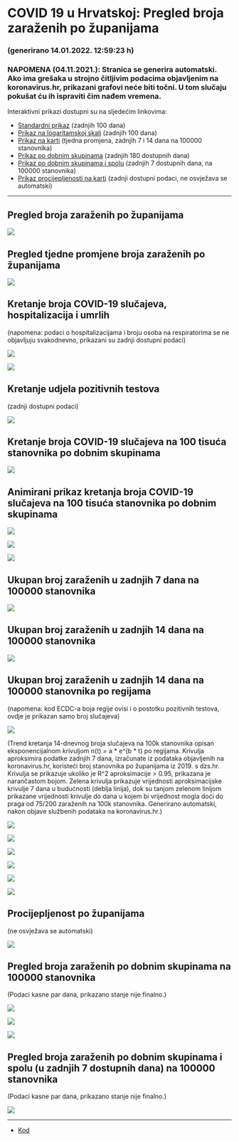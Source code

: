 # COVID 19 u Hrvatskoj: Pregled broja zaraženih po županijama

### (generirano 14.01.2022. 12:59:23 h)

### NAPOMENA (04.11.2021.): Stranica se generira automatski. Ako ima grešaka u strojno čitljivim podacima objavljenim na koronavirus.hr, prikazani grafovi neće biti točni. U tom slučaju pokušat ću ih ispraviti čim nađem vremena.

Interaktivni prikazi dostupni su na sljedećim linkovima:

- [Standardni prikaz](html/index.html) (zadnjih 100 dana)
- [Prikaz na logaritamskoj skali](html/index_log.html) (zadnjih 100 dana)
- [Prikaz na karti](html/index_map.html) (tjedna promjena, zadnjih 7 i 14 dana na 100000 stanovnika)
- [Prikaz po dobnim skupinama](html/index_per_age.html) (zadnjih 180 dostupnih dana)
- [Prikaz po dobnim skupinama i spolu](html/index_pyramid.html) (zadnjih 7 dostupnih dana, na 100000 stanovnika)
- [Prikaz procijepljenosti na karti](html/index_vaccination.html) (zadnji dostupni podaci, ne osvježava se automatski)

-----

## Pregled broja zaraženih po županijama

![](img/2022_01_13_line_plots.png)

## Pregled tjedne promjene broja zaraženih po županijama

![](img/2022_01_13_map.png)

## Kretanje broja COVID-19 slučajeva, hospitalizacija i umrlih

(napomena: podaci o hospitalizacijama i broju osoba na respiratorima se ne objavljuju svakodnevno, prikazani su zadnji dostupni podaci)

![](img/2022_01_13_cases_hospitalisations_deaths.png)

![](img/2022_01_13_cases_hospitalisations_deaths_log.png)

## Kretanje udjela pozitivnih testova

(zadnji dostupni podaci)

![](img/2022_01_13_percentage_positive_tests.png)

## Kretanje broja COVID-19 slučajeva na 100 tisuća stanovnika po dobnim skupinama

![](img/2022_01_13_cases_per_age_group_lines.png)

## Animirani prikaz kretanja broja COVID-19 slučajeva na 100 tisuća stanovnika po dobnim skupinama

![](img/2022_01_13anim_aug_1200.gif)

![](img/anim_cases_2022_01_13_vs_2020.gif)

![](img/2022_01_13all_counties_dots.png)

## Ukupan broj zaraženih u zadnjih 7 dana na 100000 stanovnika

![](img/2022_01_13_map_7_day_per_100k.png)

## Ukupan broj zaraženih u zadnjih 14 dana na 100000 stanovnika

![](img/2022_01_13_map_14_day_per_100k.png)

## Ukupan broj zaraženih u zadnjih 14 dana na 100000 stanovnika po regijama

(napomena: kod ECDC-a boja regije ovisi i o postotku pozitivnih testova, ovdje je prikazan samo broj slučajeva)

![](img/2022_01_13_map_14_day_per_100k_region.png)

(Trend kretanja 14-dnevnog broja slučajeva na 100k stanovnika opisan eksponencijalnom krivuljom n(t) = a * e^(b * t) po regijama. Krivulja aproksimira podatke zadnjih 7 dana, izračunate iz podataka objavljenih na koronavirus.hr, koristeći broj stanovnika po županijama iz 2019. s dzs.hr. Krivulja se prikazuje ukoliko je R^2 aproksimacije > 0.95, prikazana je narančastom bojom. Zelena krivulja prikazuje vrijednosti aproksimacijske krivulje 7 dana u budućnosti (deblja linija), dok su tanjom zelenom linijom prikazane vrijednosti krivulje do dana u kojem bi vrijednost mogla doći do praga od 75/200 zaraženih na 100k stanovnika. Generirano automatski, nakon objave službenih podataka na koronavirus.hr.)

![](img/2022_01_13_current_Jadranska_Hrvatska.png)

![](img/2022_01_13_current_Panonska_Hrvatska.png)

![](img/2022_01_13_current_Grad_Zagreb.png)

![](img/2022_01_13_current_Sjeverna_Hrvatska.png)

![](img/2022_01_13_current_Republika_Hrvatska.png)

![](img/2022_01_13_cases_hospitalisations_deaths_Republika_Hrvatska.png)

## Procijepljenost po županijama

(ne osvježava se automatski)

![](img/2022_01_13_vaccination.png)

## Pregled broja zaraženih po dobnim skupinama na 100000 stanovnika

(Podaci kasne par dana, prikazano stanje nije finalno.)

![](img/2022_01_13_per_age_group.png)

![](img/2022_01_13_per_age_group_all_0.png)

![](img/2022_01_13_per_age_group_all_1.png)

## Pregled broja zaraženih po dobnim skupinama i spolu (u zadnjih 7 dostupnih dana) na 100000 stanovnika

(Podaci kasne par dana, prikazano stanje nije finalno.)

![](img/2022_01_13_pyramid.png)

-----

- [Kod](https://github.com/ppalasek/covid_plots_croatia)

